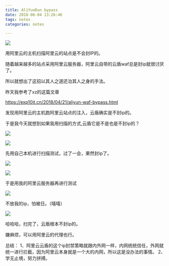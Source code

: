 ```yaml
---
title: AliYunDun bypass
date: 2018-06-04 13:26:46
tags: notes
categories: notes

---
```







![](https://raw.githubusercontent.com/sky666sec/sky666sec.github.io/hexo/Figure%20Bed/TIM%E6%88%AA%E5%9B%BE20180604123700.png)



用阿里云的主机扫描阿里云的站点是不会封IP的。

<!--more-->

随着越来越多的站点采用阿里云服务器，阿里云自带的云盾waf总是封ip就很讨厌了。



所以就想出了这招以其人之道还治其人之身的手法。



昨天我参考了xz的这篇文章

https://exp10it.cn/2018/04/21/aliyun-waf-bypass.html

发现用阿里云的主机跑阿里云站点的注入，云盾确实是不封ip的。



于是我今天就想到如果我用扫描的方式,云盾它是不是也是不封ip的？



![](https://raw.githubusercontent.com/sky666sec/sky666sec.github.io/hexo/Figure%20Bed/TIM%E5%9B%BE%E7%89%8720180604124809.png)

 





![](https://github.com/sky666sec/sky666sec.github.io/blob/hexo/Figure%20Bed/TIM%E6%88%AA%E5%9B%BE20180604125241.png?raw=true)



先用自己本机进行扫描测试，过了一会，果然封ip了。

![](https://github.com/sky666sec/sky666sec.github.io/blob/hexo/Figure%20Bed/TIM%E6%88%AA%E5%9B%BE20180604125446.png?raw=true)



![](https://github.com/sky666sec/sky666sec.github.io/blob/hexo/Figure%20Bed/TIM%E6%88%AA%E5%9B%BE20180604125656.png?raw=true)







于是用我的阿里云服务器再进行测试

![](https://github.com/sky666sec/sky666sec.github.io/blob/hexo/Figure%20Bed/TIM%E6%88%AA%E5%9B%BE20180604130920.png?raw=true)

不放我的ip，怕被日。（嘻嘻）



![](https://github.com/sky666sec/sky666sec.github.io/blob/hexo/Figure%20Bed/TIM%E6%88%AA%E5%9B%BE20180604123700.png?raw=true)



哈哈哈，扫完了，云盾根本不封ip的。

嫌麻烦，可以用阿里云的代理也行。



总结：
1、阿里云云盾的这个ip封禁策略就跟内外网一样，内网统统信任，外网就统一进行拦截，因为阿里云本身就是一个大的内网，所以这是没办法的事情。
2、学无止境，努力拼搏。

